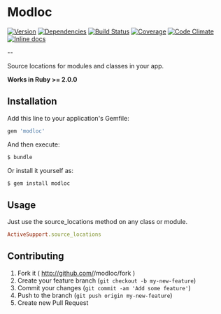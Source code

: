 # Modloc

[![Version](http://allthebadges.io/jwaldrip/modloc/badge_fury.png)](http://allthebadges.io/jwaldrip/modloc/badge_fury)
[![Dependencies](http://allthebadges.io/jwaldrip/modloc/gemnasium.png)](http://allthebadges.io/jwaldrip/modloc/gemnasium)
[![Build Status](http://allthebadges.io/jwaldrip/modloc/travis.png)](http://allthebadges.io/jwaldrip/modloc/travis)
[![Coverage](http://allthebadges.io/jwaldrip/modloc/coveralls.png)](http://allthebadges.io/jwaldrip/modloc/coveralls)
[![Code Climate](http://allthebadges.io/jwaldrip/modloc/code_climate.png)](http://allthebadges.io/jwaldrip/modloc/code_climate)
[![Inline docs](http://inch-ci.org/github/jwaldrip/modloc.png)](http://inch-ci.org/github/jwaldrip/modloc)

--

Source locations for modules and classes in your app.

**Works in Ruby >= 2.0.0**

## Installation

Add this line to your application's Gemfile:

```ruby
gem 'modloc'
```

And then execute:

```sh
$ bundle
```

Or install it yourself as:

```sh
$ gem install modloc
```

## Usage

Just use the source_locations method on any class or module.

```ruby
ActiveSupport.source_locations
```

## Contributing

1. Fork it ( http://github.com/<my-github-username>/modloc/fork )
2. Create your feature branch (`git checkout -b my-new-feature`)
3. Commit your changes (`git commit -am 'Add some feature'`)
4. Push to the branch (`git push origin my-new-feature`)
5. Create new Pull Request

